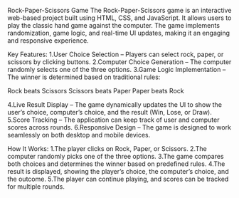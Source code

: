 Rock-Paper-Scissors Game
The Rock-Paper-Scissors game is an interactive web-based project built using HTML, CSS, and JavaScript. It allows users to play the classic hand game against the computer. The game implements randomization, game logic, and real-time UI updates, making it an engaging and responsive experience.

Key Features:
1.User Choice Selection – Players can select rock, paper, or scissors by clicking buttons.
2.Computer Choice Generation – The computer randomly selects one of the three options.
3.Game Logic Implementation – The winner is determined based on traditional rules:

   Rock beats Scissors
   Scissors beats Paper
   Paper beats Rock

4.Live Result Display – The game dynamically updates the UI to show the user’s choice, computer’s choice, and the result (Win, Lose, or Draw).
5.Score Tracking – The application can keep track of user and computer scores across rounds.
6.Responsive Design – The game is designed to work seamlessly on both desktop and mobile devices.

How It Works:
1.The player clicks on Rock, Paper, or Scissors.
2.The computer randomly picks one of the three options.
3.The game compares both choices and determines the winner based on predefined rules.
4.The result is displayed, showing the player’s choice, the computer’s choice, and the outcome.
5.The player can continue playing, and scores can be tracked for multiple rounds.
